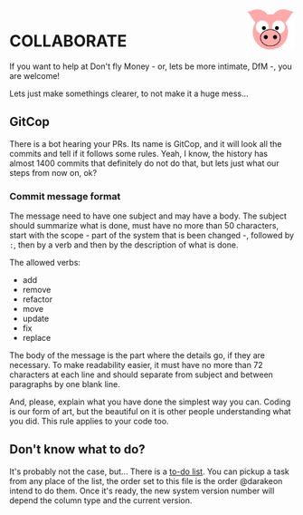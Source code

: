 <img src="../site/MVC/Assets/images/pig.svg" width="85" align="right"/>

# COLLABORATE

If you want to help at Don't fly Money - or, lets be more intimate,
DfM -, you are welcome!

Lets just make somethings clearer, to not make it a huge mess...

## GitCop

There is a bot hearing your PRs. Its name is GitCop, and it will look
all the commits and tell if it follows some rules. Yeah, I know, the
history has almost 1400 commits that definitely do not do that, but
lets just what our steps from now on, ok?

### Commit message format

The message need to have one subject and may have a body. The subject
should summarize what is done, must have no more than 50 characters,
start with the scope - part of the system that is been changed -,
followed by `:`, then by a verb and then by the description of what is
done.

The allowed verbs:
- add
- remove
- refactor
- move
- update
- fix
- replace

The body of the message is the part where the details go, if they are
necessary. To make readability easier, it must have no more than 72
characters at each line and should separate from subject and between
paragraphs by one blank line.

And, please, explain what you have done the simplest way you can.
Coding is our form of art, but the beautiful on it is other people 
understanding what you did. This rule applies to your code too.

## Don't know what to do?

It's probably not the case, but... There is a [to-do list](TODO.md).
You can pickup a task from any place of the list, the order set to this
file is the order @darakeon intend to do them. Once it's ready, the new
system version number will depend the column type and the current
version.
